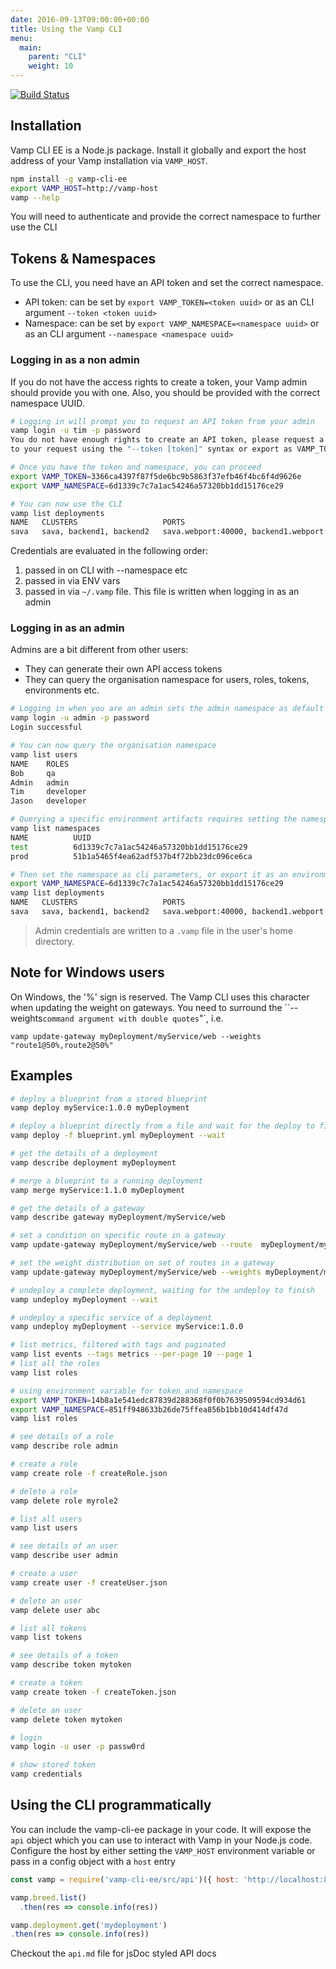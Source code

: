 ```yaml
---
date: 2016-09-13T09:00:00+00:00
title: Using the Vamp CLI
menu:
  main:
    parent: "CLI"
    weight: 10
---
```


[![Build Status](https://travis-ci.org/magneticio/vamp-cli.svg?branch=master)](https://travis-ci.org/magneticio/vamp-cli)

## Installation

Vamp CLI EE is a Node.js package. Install it globally and export the host address of your Vamp installation via `VAMP_HOST`.

```bash
npm install -g vamp-cli-ee
export VAMP_HOST=http://vamp-host
vamp --help
```

You will need to authenticate and provide the correct namespace to further use the CLI

## Tokens & Namespaces

To use the CLI, you need have an API token and set the correct namespace.

- API token: can be set by `export VAMP_TOKEN=<token uuid>` or as an CLI argument `--token <token uuid>` 
- Namespace: can be set by `export VAMP_NAMESPACE=<namespace uuid>` or as an CLI argument `--namespace <namespace uuid>` 


### Logging in as a non admin

If you do not have the access rights to create a token, your Vamp admin should provide you with one. Also,
you should be provided with the correct namespace UUID.

```bash
# Logging in will prompt you to request an API token from your admin
vamp login -u tim -p password
You do not have enough rights to create an API token, please request a token from your Vamp admin. Then add the token
to your request using the "--token [token]" syntax or export as VAMP_TOKEN

# Once you have the token and namespace, you can proceed
export VAMP_TOKEN=3366ca4397f87f5de6bc9b5863f37efb46f4bc6f4d9626e
export VAMP_NAMESPACE=6d1339c7c7a1ac54246a57320bb1dd15176ce29

# You can now use the CLI
vamp list deployments
NAME   CLUSTERS                   PORTS                                                                STATUS
sava   sava, backend1, backend2   sava.webport:40000, backend1.webport:40002, backend2.webport:40001   Deployed
```

Credentials are evaluated in the following order:
1. passed in on CLI with --namespace etc
2. passed in via ENV vars
3. passed in via `~/.vamp` file. This file is written when logging in as an admin


### Logging in as an admin

Admins are a bit different from other users:
- They can generate their own API access tokens
- They can query the organisation namespace for users, roles, tokens, environments etc.

```bash
# Logging in when you are an admin sets the admin namespace as default
vamp login -u admin -p password
Login successful

# You can now query the organisation namespace
vamp list users
NAME    ROLES
Bob     qa
Admin   admin
Tim     developer
Jason   developer

# Querying a specific environment artifacts requires setting the namespace. First get a list of the available namespaces
vamp list namespaces
NAME          UUID
test          6d1339c7c7a1ac54246a57320bb1dd15176ce29
prod          51b1a5465f4ea62adf537b4f72bb23dc096ce6ca

# Then set the namespace as cli parameters, or export it as an environment variable, `export VAMP_NAMESPACE=<uuid>`. Bot methods are equivalent.
export VAMP_NAMESPACE=6d1339c7c7a1ac54246a57320bb1dd15176ce29
vamp list deployments
NAME   CLUSTERS                   PORTS                                                                STATUS
sava   sava, backend1, backend2   sava.webport:40000, backend1.webport:40002, backend2.webport:40001   Deployed
```

> Admin credentials are written to a `.vamp` file in the user's home directory. 

## Note for Windows users

On Windows, the '%' sign is reserved. The Vamp CLI uses this character when updating the weight on gateways.
You need to surround the ``--weights` command argument with double quotes `"`, i.e.

```
vamp update-gateway myDeployment/myService/web --weights "route1@50%,route2@50%"
```

## Examples

```bash
# deploy a blueprint from a stored blueprint
vamp deploy myService:1.0.0 myDeployment

# deploy a blueprint directly from a file and wait for the deploy to finish
vamp deploy -f blueprint.yml myDeployment --wait

# get the details of a deployment
vamp describe deployment myDeployment

# merge a blueprint to a running deployment
vamp merge myService:1.1.0 myDeployment

# get the details of a gateway
vamp describe gateway myDeployment/myService/web

# set a condition on specific route in a gateway
vamp update-gateway myDeployment/myService/web --route  myDeployment/myCluster/myService:1.1.0/web --condition "User-Agent == Safari" --strength 100%

# set the weight distribution on set of routes in a gateway
vamp update-gateway myDeployment/myService/web --weights myDeployment/myCluster/myService:1.0.0/web@50%,myDeployment/myCluster/myService:1.1.0/web@50%

# undeploy a complete deployment, waiting for the undeploy to finish
vamp undeploy myDeployment --wait

# undeploy a specific service of a deployment
vamp undeploy myDeployment --service myService:1.0.0

# list metrics, filtered with tags and paginated
vamp list events --tags metrics --per-page 10 --page 1
# list all the roles
vamp list roles

# using environment variable for token and namespace
export VAMP_TOKEN=14b8a1e541edc87839d288368f0f0b7639509594cd934d61
export VAMP_NAMESPACE=851ff948633b26de75ffea856b1bb10d414df47d
vamp list roles

# see details of a role
vamp describe role admin

# create a role
vamp create role -f createRole.json

# delete a role
vamp delete role myrole2

# list all users
vamp list users

# see details of an user
vamp describe user admin

# create a user
vamp create user -f createUser.json

# delete an user
vamp delete user abc

# list all tokens
vamp list tokens

# see details of a token
vamp describe token mytoken

# create a token
vamp create token -f createToken.json

# delete an user
vamp delete token mytoken

# login
vamp login -u user -p passw0rd

# show stored token
vamp credentials
```

## Using the CLI programmatically

You can include the vamp-cli-ee package in your code. It will expose the `api` object which you can use to interact with
Vamp in your Node.js code.
Configure the host by either setting the `VAMP_HOST` environment variable or pass in a config object with a `host` entry


```javascript
const vamp = require('vamp-cli-ee/src/api')({ host: 'http://localhost:8080', token: <token>, namespace: <namespace> })

vamp.breed.list()
  .then(res => console.info(res))

vamp.deployment.get('mydeployment')
.then(res => console.info(res))

```

Checkout the `api.md` file for jsDoc styled API docs
